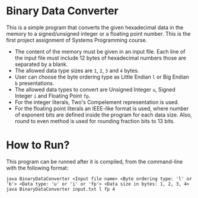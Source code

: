 # Binary Data Converter
This is a simple program that converts the given hexadecimal data in the memory to a signed/unsigned integer or a floating point number. This is the first project assignment of Systems Programming course.

- The content of the memory must be given in an input file. Each line of the input file must include 12 bytes of hexadecimal numbers those are separated by a blank.
- The allowed data type sizes are `1`, `2`, `3` and `4` bytes.
- User can choose the byte ordering type as Little Endian `l` or Big Endian `b` presentations.
- The allowed data types to convert are Unsigned Integer `u`, Signed Integer `i` and Floating Point `fp`.
- For the integer literals, Two's Compelement representation is used.
- For the floating point literals an IEEE-like format is used, where number of exponent bits are defined inside the program for each data size. Also, round to even method is used for rounding fraction bits to 13 bits.

# How to Run?
This program can be runned after it is compiled, from the command-line with the following format:
```
java BinaryDataConverter <Input file name> <Byte ordering type: 'l' or 'b'> <Data type: 'u' or 'i' or 'fp'> <Data size in bytes: 1, 2, 3, 4>
java BinaryDataConverter input.txt l fp 4
```
